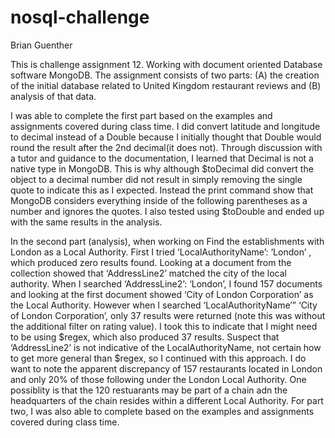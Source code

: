 # nosql-challenge
Brian Guenther

This is challenge assignment 12.  Working with document oriented Database software MongoDB.  The assignment consists of two parts:  (A) the creation of the initial database related to United Kingdom restaurant reviews and (B) analysis of that data.

  I was able to complete the first part based on the examples and assignments covered during class time.  I did convert latitude and longitude to decimal instead of a Double because I initially thought that Double would round the result after the 2nd decimal(it does not).  Through discussion with a tutor and guidance to the documentation, I learned that Decimal is not a native type in MongoDB.  This is why although $toDecimal did convert the object to a decimal number did not result in simply removing the single quote to indicate this as I expected.  Instead the print command show that MongoDB considers everything inside of the following parentheses as a number and ignores the quotes.  I also tested using $toDouble and ended up with the same results in the analysis.

  In the second part (analysis), when working on Find the establishments with London as a Local Authority.  First I tried ‘LocalAuthorityName’: ‘London’ , which produced zero results found.  Looking at a document from the collection showed that ‘AddressLine2’ matched the city of the local authority.  When I searched ‘AddressLine2’: ‘London’, I found 157 documents and looking at the first document showed ‘City of London Corporation’ as the Local Authority.  However when I searched ‘LocalAuthorityName’” ‘City of London Corporation’, only 37 results were returned (note this was without the additional filter on rating value).  I took this to indicate that I might need to be using $regex, which also produced 37 results.  Suspect that ‘AddressLine2’ is not indicative of the LocalAuthorityName, not certain how to get more general than $regex, so I continued with this approach.  I do want to note the apparent discrepancy of 157 restaurants located in London and only 20% of those following under the London Local Authority.  One possiblity is that the 120 restuarants may be part of a chain adn the headquarters of the chain resides within a different Local Authority.  For part two, I was also able to complete based on the examples and assignments covered during class time. 



